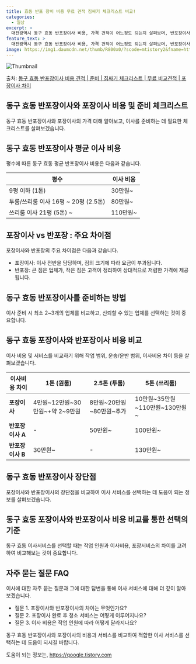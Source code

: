 ```yaml
---
title: 효동 반포 장비 비용 무료 견적 짐싸기 체크리스트 비교!
categories:
  - 일상
excerpt: >
  대전광역시 동구 효동 반포장이사 비용, 가격 견적이 어느정도 되는지 살펴보며, 반포장이사를 준비함에 있어 짐싸기 준비 체크리스트가 무엇인지 보겠습니다. 마지막으로 포장이사와 차이점을 통해 무료 비교견적으로 어떤 것이 더 합리적인 선택인지 공유 드립니다.동구 효동 포장이사 견적 샘플 보기 👈 클릭동구 효동 포장이사 가격 살펴보기 👈 클릭동구 효동 반포장이사 평균 이사 비용평수동구 효동 평균 이사 비용원룸 이사9평 이하 (1톤)30만원~투룸/쓰리룸 이사16평 ~ 20평 (2.5톤)80만원~쓰리룸 이사21평 (5톤) ~110만원~우리집 무료 이사견적 받기 👈 클릭포장 vs 반포장 : 주요 차이점포장은 이사 전반을 담당하며, 이사하는 짐의 크기에 따라 요금이 부과됩니다. 반면, 반포장은 큰 짐을 업체가, ..
feature_text: >
  대전광역시 동구 효동 반포장이사 비용, 가격 견적이 어느정도 되는지 살펴보며, 반포장이사를 준비함에 있어 짐싸기 준비 체크리스트가 무엇인지 보겠습니다. 마지막으로 포장이사와 차이점을 통해 무료 비교견적으로 어떤 것이 더 합리적인 선택인지 공유 드립니다.동구 효동 포장이사 견적 샘플 보기 👈 클릭동구 효동 포장이사 가격 살펴보기 👈 클릭동구 효동 반포장이사 평균 이사 비용평수동구 효동 평균 이사 비용원룸 이사9평 이하 (1톤)30만원~투룸/쓰리룸 이사16평 ~ 20평 (2.5톤)80만원~쓰리룸 이사21평 (5톤) ~110만원~우리집 무료 이사견적 받기 👈 클릭포장 vs 반포장 : 주요 차이점포장은 이사 전반을 담당하며, 이사하는 짐의 크기에 따라 요금이 부과됩니다. 반면, 반포장은 큰 짐을 업체가, ..
image: https://img1.daumcdn.net/thumb/R800x0/?scode=mtistory2&fname=https%3A%2F%2Fblog.kakaocdn.net%2Fdn%2F4yNwG%2FbtsHaWQIf5w%2FxyMvGO8wtVx9cAPkKTJQT1%2Fimg.webp
---
```


![Thumbnail](https://img1.daumcdn.net/thumb/R800x0/?scode=mtistory2&fname=https%3A%2F%2Fblog.kakaocdn.net%2Fdn%2F4yNwG%2FbtsHaWQIf5w%2FxyMvGO8wtVx9cAPkKTJQT1%2Fimg.webp)

<p>출처: <a href="https://qoogle.tistory.com/9667" rel="dofollow">동구 효동 반포장이사 비용 견적 | 준비 | 짐싸기 체크리스트 | 무료 비교견적 | 포장이사 차이</a> </p>

## 동구 효동 반포장이사와 포장이사 비용 및 준비 체크리스트

동구 효동 반포장이사와 포장이사의 가격 대해 알아보고, 이사를 준비하는 데 필요한 체크리스트를 살펴보겠습니다.

## 동구 효동 반포장이사 평균 이사 비용

평수에 따른 동구 효동 평균 반포장이사 비용은 다음과 같습니다.

**평수** | **이사 비용**  
---|---  
9평 이하 (1톤) | 30만원~  
투룸/쓰리룸 이사 16평 ~ 20평 (2.5톤) | 80만원~  
쓰리룸 이사 21평 (5톤) ~ | 110만원~  
  
## 포장이사 vs 반포장 : 주요 차이점

포장이사와 반포장의 주요 차이점은 다음과 같습니다.

  * 포장이사: 이사 전반을 담당하며, 짐의 크기에 따라 요금이 부과됩니다.
  * 반포장: 큰 짐은 업체가, 작은 짐은 고객이 정리하여 상대적으로 저렴한 가격에 제공됩니다.

## 동구 효동 반포장이사를 준비하는 방법

이사 준비 시 최소 2~3개의 업체를 비교하고, 신뢰할 수 있는 업체를 선택하는 것이 중요합니다.

## 동구 효동 포장이사와 반포장이사 비용 비교

이사 비용 및 서비스를 비교하기 위해 작업 범위, 운송/운반 범위, 이사비용 차이 등을 살펴보겠습니다.

**이사비용 차이** | **1톤 (원룸)** | **2.5톤 (투룸)** | **5톤 (쓰리룸)**  
---|---|---|---  
**포장이사** | 4만원~12만원~30만원~+약 2~9만원 | 8만원~20만원~80만원~추가 | 10만원~35만원~110만원~130만원~  
**반포장이사 A** | - | 50만원~ | 100만원~  
**반포장이사 B** | 30만원~ | \-  | 130만원~  
  
## 동구 효동 반포장이사 장단점

포장이사와 반포장이사의 장단점을 비교하여 이사 서비스를 선택하는 데 도움이 되는 정보를 살펴보겠습니다.

## 동구 효동 포장이사와 반포장이사 비용 비교를 통한 선택의 기준

동구 효동 이사서비스를 선택할 때는 작업 인원과 이사비용, 포장서비스의 차이를 고려하여 비교해보는 것이 중요합니다.

## 자주 묻는 질문 FAQ

이사에 대한 자주 묻는 질문과 그에 대한 답변을 통해 이사 서비스에 대해 더 깊이 알아보겠습니다.

  * 질문 1. 포장이사와 반포장이사의 차이는 무엇인가요?
  * 질문 2. 포장이사 완료 후 청소 서비스는 어떻게 이루어지나요?
  * 질문 3. 이사 비용은 작업 인원에 따라 어떻게 달라지나요?

동구 효동 반포장이사와 포장이사의 비용과 서비스를 비교하여 적합한 이사 서비스를 선택하는 데 도움이 되시길 바랍니다.

 

도움이 되는 정보는, <a href="https://qoogle.tistory.com" rel="dofollow">https://qoogle.tistory.com</a>


